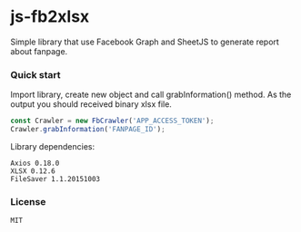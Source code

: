 # js-fb2xlsx
Simple library that use Facebook Graph and SheetJS to generate report about fanpage.

### Quick start
Import library, create new object and call grabInformation() method. As the output you should received binary xlsx file. 
```js
const Crawler = new FbCrawler('APP_ACCESS_TOKEN');
Crawler.grabInformation('FANPAGE_ID');
```

Library dependencies:
```
Axios 0.18.0
XLSX 0.12.6
FileSaver 1.1.20151003
```

### License
```
MIT
```
